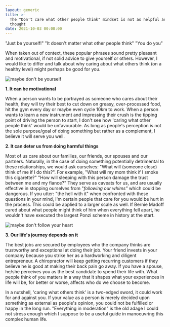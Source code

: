 ```yaml
---
layout: generic
title: >-
  The "Don't care what other people think" mindset is not as helpful as we
  thought
date: 2021-10-03 00:00:00
---
```

<div class="content"><p>"Just be yourself!" "It doesn't matter what other people think" "You do you"</p><p>When taken out of context, these popular phrases sound pretty pleasant and motivational, if not solid advice to give yourself or others. However, I would like to differ and talk about why caring about what others think (on a healthy level) might perhaps be good for you.</p><!--kg-card-begin: html--><style type="text/css">img.center{
     display: block;
     margin-left: auto;
     margin-right: auto;
    }</style><img alt="maybe don't be yourself" class="center" src="https://i.imgur.com/Hn51var.png" /><!--kg-card-end: html--><p><strong>1. It can be motivational</strong></p><p>When a person wants to be portrayed as someone who cares about their health, they will try their best to cut down on greasy, over-processed food, hit the gym every day or maybe even cycle 10km to work. When a person wants to learn a new instrument and impressing their crush is the tipping point of driving the person to start, I don't see how 'caring what other people think' would be unfavourable. As long as people's perception is not the sole purpose/goal of doing something but rather as a complement, I believe it will serve you well.</p><p><strong>2. It can deter us from doing harmful things</strong></p><p>Most of us care about our families, our friends, our spouses and our partners. Naturally, in the case of doing something potentially detrimental to these relationships, we would ask ourselves: "What will (someone close) think of me if I do this?". For example, "What will my mom think if I smoke this cigarette?" "How will sleeping with this person damage the trust between me and my fiance?" They serve as caveats for us, and are usually effective in stopping ourselves from "<em>following our whims" </em>which could be dangerous. If you utter: "the hell with it" when confronted with these questions in your mind, I'm certain people that care for you would be hurt in the process. This could be applied to a larger scale as well. If Bernie Madoff cared about what people might think of him when everything fell apart, he wouldn't have executed the largest Ponzi scheme in history at the start.</p><!--kg-card-begin: html--><style type="text/css">img.center{
     display: block;
     margin-left: auto;
     margin-right: auto;
    }</style> <img alt="maybe don't follow your heart" class="center" src="https://i.imgur.com/ubIUkRR.png" /><!--kg-card-end: html--><p><strong>3. Our life's journey depends on it</strong></p><p>The best jobs are secured by employees who the company thinks are trustworthy and exceptional at doing their job. Your friend invests in your company because you strike her as a hardworking and diligent entrepreneur. A chiropractor will keep getting recurring customers if they believe he is good at making their back pain go away. If you have a spouse, he/she perceives you as the best candidate to spend their life with. What people think of you matters in a way that it shapes what your experiences in life will be, for better or worse, affects who do we choose to become.</p><p>In a nutshell, 'caring what others think' is a two-edged sword, it could work for and against you. If your value as a person is merely decided upon something as external as people's opinion, you could not be fulfilled or happy in the long run. "Everything in moderation" is the old adage I could not stress enough which I suppose to be a useful guide in manoeuvring this complex human life. &nbsp;</p><!--kg-card-end: html--></div>
